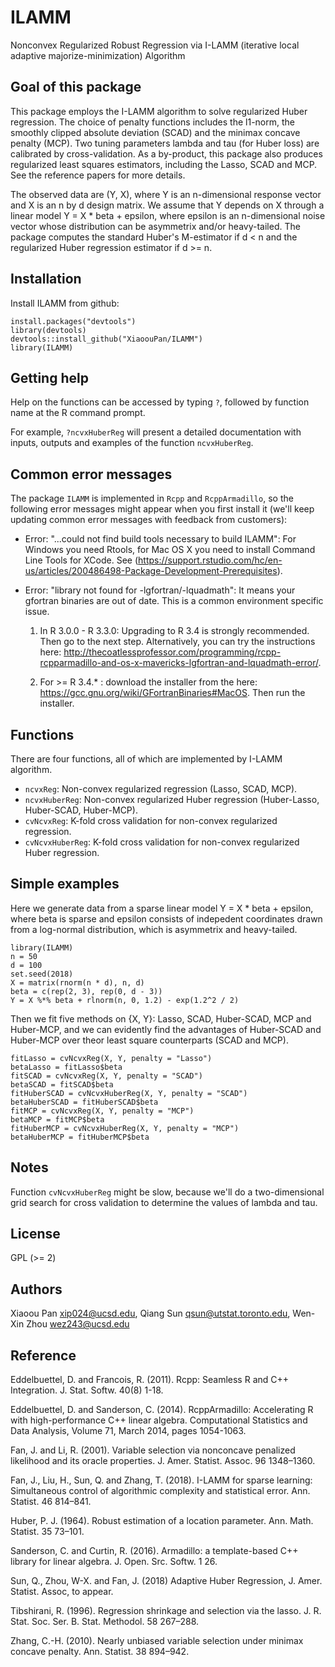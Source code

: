 # ILAMM 

Nonconvex Regularized Robust Regression via I-LAMM (iterative local adaptive majorize-minimization) Algorithm

## Goal of this package

This package employs the I-LAMM algorithm to solve regularized Huber regression. The choice of penalty functions includes the l1-norm, the smoothly clipped absolute deviation (SCAD) and the minimax concave penalty (MCP). Two tuning parameters lambda and tau (for Huber loss) are calibrated by cross-validation. As a by-product, this package also produces regularized least squares estimators, including the Lasso, SCAD and MCP. See the reference papers for more details. 

The observed data are (Y, X), where Y is an n-dimensional response vector and X is an n by d design matrix. We assume that Y depends on X through a linear model Y = X * beta + epsilon, where epsilon is an n-dimensional noise vector whose distribution can be asymmetrix and/or heavy-tailed. The package computes the standard Huber's M-estimator if d < n and the regularized Huber regression estimator if d >= n.

## Installation

Install ILAMM from github:

```{r gh-installation, eval = FALSE}
install.packages("devtools")
library(devtools)
devtools::install_github("XiaoouPan/ILAMM")
library(ILAMM)
```

## Getting help

Help on the functions can be accessed by typing `?`, followed by function name at the R command prompt. 

For example, `?ncvxHuberReg` will present a detailed documentation with inputs, outputs and examples of the function `ncvxHuberReg`.

## Common error messages

The package `ILAMM` is implemented in `Rcpp` and `RcppArmadillo`, so the following error messages might appear when you first install it (we'll keep updating common error messages with feedback from customers):

* Error: "...could not find build tools necessary to build ILAMM": For Windows you need Rtools, for Mac OS X you need to install Command Line Tools for XCode. See (https://support.rstudio.com/hc/en-us/articles/200486498-Package-Development-Prerequisites). 

* Error: "library not found for -lgfortran/-lquadmath": It means your gfortran binaries are out of date. This is a common environment specific issue. 

    1. In R 3.0.0 - R 3.3.0: Upgrading to R 3.4 is strongly recommended. Then go to the next step. Alternatively, you can try the instructions here: http://thecoatlessprofessor.com/programming/rcpp-rcpparmadillo-and-os-x-mavericks-lgfortran-and-lquadmath-error/. 

    2. For >= R 3.4.* : download the installer from the here: https://gcc.gnu.org/wiki/GFortranBinaries#MacOS. Then run the installer.


## Functions

There are four functions, all of which are implemented by I-LAMM algorithm. 

* `ncvxReg`: Non-convex regularized regression (Lasso, SCAD, MCP). 
* `ncvxHuberReg`: Non-convex regularized Huber regression (Huber-Lasso, Huber-SCAD, Huber-MCP).
* `cvNcvxReg`: K-fold cross validation for non-convex regularized regression.
* `cvNcvxHuberReg`: K-fold cross validation for non-convex regularized Huber regression.

## Simple examples 

Here we generate data from a sparse linear model Y = X * beta + epsilon, where beta is sparse and epsilon consists of indepedent coordinates drawn from a log-normal distribution, which is asymmetrix and heavy-tailed. 

```{r}
library(ILAMM)
n = 50
d = 100
set.seed(2018)
X = matrix(rnorm(n * d), n, d)
beta = c(rep(2, 3), rep(0, d - 3))
Y = X %*% beta + rlnorm(n, 0, 1.2) - exp(1.2^2 / 2)
```

Then we fit five methods on {X, Y}: Lasso, SCAD, Huber-SCAD, MCP and Huber-MCP, and we can evidently find the advantages of Huber-SCAD and Huber-MCP over theor least square counterparts (SCAD and MCP).

```{r}
fitLasso = cvNcvxReg(X, Y, penalty = "Lasso")
betaLasso = fitLasso$beta
fitSCAD = cvNcvxReg(X, Y, penalty = "SCAD")
betaSCAD = fitSCAD$beta
fitHuberSCAD = cvNcvxHuberReg(X, Y, penalty = "SCAD")
betaHuberSCAD = fitHuberSCAD$beta
fitMCP = cvNcvxReg(X, Y, penalty = "MCP")
betaMCP = fitMCP$beta
fitHuberMCP = cvNcvxHuberReg(X, Y, penalty = "MCP")
betaHuberMCP = fitHuberMCP$beta
```

## Notes 

Function `cvNcvxHuberReg` might be slow, because we'll do a two-dimensional grid search for cross validation to determine the values of lambda and tau.

## License

GPL (>= 2)

## Authors

Xiaoou Pan <xip024@ucsd.edu>, Qiang Sun <qsun@utstat.toronto.edu>, Wen-Xin Zhou <wez243@ucsd.edu>

## Reference

Eddelbuettel, D. and Francois, R. (2011). Rcpp: Seamless R and C++ Integration. J. Stat. Softw. 40(8) 1-18.

Eddelbuettel, D. and Sanderson, C. (2014). RcppArmadillo: Accelerating R with high-performance C++ linear algebra. Computational Statistics and Data Analysis, Volume 71, March 2014, pages 1054-1063.

Fan, J. and Li, R. (2001). Variable selection via nonconcave penalized likelihood and its oracle properties. J. Amer. Statist. Assoc. 96 1348–1360.

Fan, J., Liu, H., Sun, Q. and Zhang, T. (2018). I-LAMM for sparse learning: Simultaneous control of algorithmic complexity and statistical error. Ann. Statist. 46 814–841.

Huber, P. J. (1964). Robust estimation of a location parameter. Ann. Math. Statist. 35 73–101.

Sanderson, C. and Curtin, R. (2016). Armadillo: a template-based C++ library for linear algebra. J. Open. Src. Softw. 1 26.

Sun, Q., Zhou, W-X. and Fan, J. (2018) Adaptive Huber Regression, J. Amer. Statist. Assoc, to appear.

Tibshirani, R. (1996). Regression shrinkage and selection via the lasso. J. R. Stat. Soc. Ser. B. Stat. Methodol. 58 267–288.

Zhang, C.-H. (2010). Nearly unbiased variable selection under minimax concave penalty. Ann. Statist. 38 894–942.
